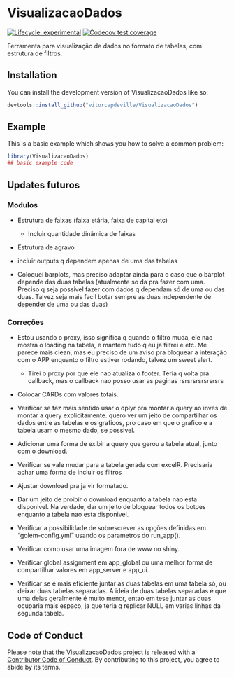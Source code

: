 
<!-- README.md is generated from README.Rmd. Please edit that file -->

# VisualizacaoDados

<!-- badges: start -->

[![Lifecycle:
experimental](https://img.shields.io/badge/lifecycle-experimental-orange.svg)](https://lifecycle.r-lib.org/articles/stages.html#experimental)
[![Codecov test
coverage](https://codecov.io/gh/vitorcapdeville/VisualizacaoDados/branch/master/graph/badge.svg)](https://app.codecov.io/gh/vitorcapdeville/VisualizacaoDados?branch=master)
<!-- badges: end -->

Ferramenta para visualização de dados no formato de tabelas, com
estrutura de filtros.

## Installation

You can install the development version of VisualizacaoDados like so:

``` r
devtools::install_github("vitorcapdeville/VisualizacaoDados")
```

## Example

This is a basic example which shows you how to solve a common problem:

``` r
library(VisualizacaoDados)
## basic example code
```

## Updates futuros

### Modulos

-   Estrutura de faixas (faixa etária, faixa de capital etc)

    -   Incluir quantidade dinâmica de faixas

-   Estrutura de agravo

-   incluir outputs q dependem apenas de uma das tabelas

-   Coloquei barplots, mas preciso adaptar ainda para o caso que o
    barplot depende das duas tabelas (atualmente so da pra fazer com
    uma. Preciso q seja possivel fazer com dados q dependam só de uma ou
    das duas. Talvez seja mais facil botar sempre as duas independente
    de depender de uma ou das duas)

### Correções

-   Estou usando o proxy, isso significa q quando o filtro muda, ele nao
    mostra o loading na tabela, e mantem tudo q eu ja filtrei e etc. Me
    parece mais clean, mas eu preciso de um aviso pra bloquear a
    interação com o APP enquanto o filtro estiver rodando, talvez um
    sweet alert.

    -   Tirei o proxy por que ele nao atualiza o footer. Teria q volta
        pra callback, mas o callback nao posso usar as paginas
        rsrsrsrsrsrsrsrs

-   Colocar CARDs com valores totais.

-   Verificar se faz mais sentido usar o dplyr pra montar a query ao
    inves de montar a query explicitamente. quero ver um jeito de
    compartilhar os dados entre as tabelas e os graficos, pro caso em
    que o grafico e a tabela usam o mesmo dado, se possivel.

-   Adicionar uma forma de exibir a query que gerou a tabela atual,
    junto com o download.

-   Verificar se vale mudar para a tabela gerada com excelR. Precisaria
    achar uma forma de incluir os filtros

-   Ajustar download pra ja vir formatado.

-   Dar um jeito de proibir o download enquanto a tabela nao esta
    disponivel. Na verdade, dar um jeito de bloquear todos os botoes
    enquanto a tabela nao esta disponivel.

-   Verificar a possibilidade de sobrescrever as opções definidas em
    “golem-config.yml” usando os parametros do run_app().

-   Verificar como usar uma imagem fora de www no shiny.

-   Verificar global assignment em app_global ou uma melhor forma de
    compartilhar valores em app_server e app_ui.

-   Verificar se é mais eficiente juntar as duas tabelas em uma tabela
    só, ou deixar duas tabelas separadas. A ideia de duas tabelas
    separadas é que uma delas geralmente é muito menor, entao em tese
    juntar as duas ocuparia mais espaco, ja que teria q replicar NULL em
    varias linhas da segunda tabela.

## Code of Conduct

Please note that the VisualizacaoDados project is released with a
[Contributor Code of
Conduct](https://contributor-covenant.org/version/2/1/CODE_OF_CONDUCT.html).
By contributing to this project, you agree to abide by its terms.
